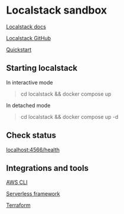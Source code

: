 # Localstack sandbox

[Localstack docs](https://docs.localstack.cloud/overview/)

[Localstack GitHub](https://github.com/localstack/localstack/)

[Quickstart](https://docs.localstack.cloud/getting-started/quickstart/)

## Starting localstack

In interactive mode 
> cd localstack && docker compose up

In detached mode
> cd localstack && docker compose up -d


## Check status 

[localhost:4566/health](http://localhost:4566/health)

## Integrations and tools

[AWS CLI](https://docs.localstack.cloud/user-guide/integrations/aws-cli/)

[Serverless framework](https://docs.localstack.cloud/user-guide/integrations/serverless-framework/)

[Terraform](https://docs.localstack.cloud/user-guide/integrations/terraform/)
